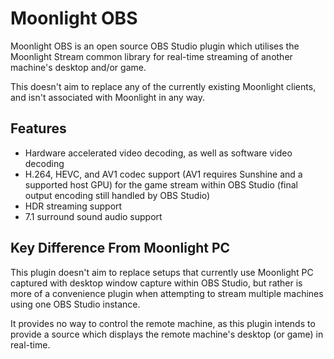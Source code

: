# Moonlight OBS

Moonlight OBS is an open source OBS Studio plugin which utilises the Moonlight Stream common library for real-time streaming of another machine's desktop and/or game.

This doesn't aim to replace any of the currently existing Moonlight clients, and isn't associated with Moonlight in any way.

## Features

- Hardware accelerated video decoding, as well as software video decoding
- H.264, HEVC, and AV1 codec support (AV1 requires Sunshine and a supported host GPU) for the game stream within OBS Studio (final output encoding still handled by OBS Studio)
- HDR streaming support
- 7.1 surround sound audio support

## Key Difference From Moonlight PC

This plugin doesn't aim to replace setups that currently use Moonlight PC captured with desktop window capture within OBS Studio, but rather is more of a convenience plugin when attempting to stream multiple machines using one OBS Studio instance.

It provides no way to control the remote machine, as this plugin intends to provide a source which displays the remote machine's desktop (or game) in real-time.
